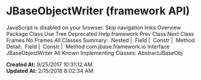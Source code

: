 # JBaseObjectWriter (framework   API)

JavaScript is disabled on your browser. Skip navigation links Overview Package Class Use Tree Deprecated Help framework Prev Class Next Class Frames No Frames All Classes Summary:  Nested |  Field |  Constr |  Method Detail:  Field |  Constr |  Method com.jbase.framework.io Interface JBaseObjectWriter All Known Implementing Classes: AbstractJBaseObj  

**Created At:** 9/25/2017 10:31:12 AM  
**Updated At:** 2/15/2018 8:02:34 AM  

